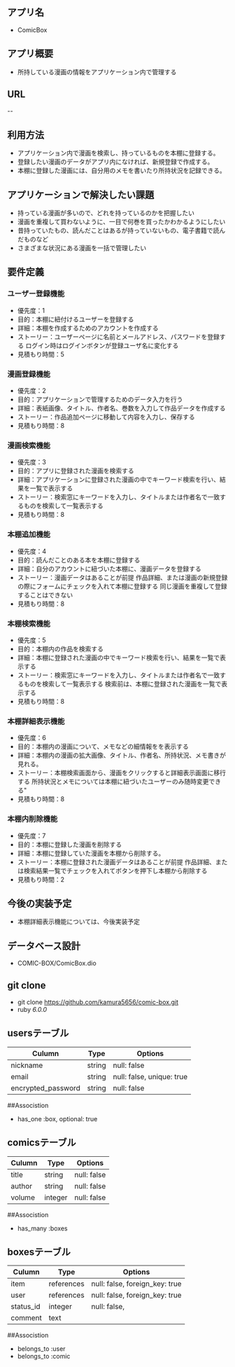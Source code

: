 ## アプリ名
- ComicBox

## アプリ概要
- 所持している漫画の情報をアプリケーション内で管理する

## URL
--

## 利用方法
- アプリケーション内で漫画を検索し、持っているものを本棚に登録する。
- 登録したい漫画のデータがアプリ内になければ、新規登録で作成する。
- 本棚に登録した漫画には、自分用のメモを書いたり所持状況を記録できる。

## アプリケーションで解決したい課題
- 持っている漫画が多いので、どれを持っているのかを把握したい
- 漫画を重複して買わないように、一目で何巻を買ったかわかるようにしたい
- 昔持っていたもの、読んだことはあるが持っていないもの、電子書籍で読んだものなど
- さまざまな状況にある漫画を一括で管理したい

## 要件定義

### ユーザー登録機能
- 優先度：1
- 目的：本棚に紐付けるユーザーを登録する
- 詳細：本棚を作成するためのアカウントを作成する
- ストーリー：ユーザーページに名前とメールアドレス、パスワードを登録する
            ログイン時はログインボタンが登録ユーザ名に変化する
- 見積もり時間：5

### 漫画登録機能
- 優先度：2
- 目的：アプリケーションで管理するためのデータ入力を行う
- 詳細：表紙画像、タイトル、作者名、巻数を入力して作品データを作成する
- ストーリー：作品追加ページに移動して内容を入力し、保存する
- 見積もり時間：8

### 漫画検索機能
- 優先度：3
- 目的：アプリに登録された漫画を検索する
- 詳細：アプリケーションに登録された漫画の中でキーワード検索を行い、結果を一覧で表示する
- ストーリー：検索窓にキーワードを入力し、タイトルまたは作者名で一致するものを検索して一覧表示する       
- 見積もり時間：8

### 本棚追加機能
- 優先度：4
- 目的：読んだことのある本を本棚に登録する
- 詳細：自分のアカウントに紐づいた本棚に、漫画データを登録する
- ストーリー：漫画データはあることが前提
          作品詳細、または漫画の新規登録の際にフォームにチェックを入れて本棚に登録する
          同じ漫画を重複して登録することはできない
- 見積もり時間：8

### 本棚検索機能
- 優先度：5
- 目的：本棚内の作品を検索する
- 詳細：本棚に登録された漫画の中でキーワード検索を行い、結果を一覧で表示する
- ストーリー：検索窓にキーワードを入力し、タイトルまたは作者名で一致するものを検索して一覧表示する
          検索前は、本棚に登録された漫画を一覧で表示する
- 見積もり時間：8

### 本棚詳細表示機能
- 優先度：6
- 目的：本棚内の漫画について、メモなどの細情報をを表示する
- 詳細：本棚内の漫画の拡大画像、タイトル、作者名、所持状況、メモ書きが見れる。
- ストーリー：本棚検索画面から、漫画をクリックすると詳細表示画面に移行する
            所持状況とメモについては本棚に紐づいたユーザーのみ随時変更できる"
- 見積もり時間：8

### 本棚内削除機能
- 優先度：7
- 目的：本棚に登録した漫画を削除する
- 詳細：本棚に登録していた漫画を本棚から削除する。
- ストーリー：本棚に登録された漫画データはあることが前提
            作品詳細、または検索結果一覧でチェックを入れてボタンを押下し本棚から削除する
- 見積もり時間：2

## 今後の実装予定
- 本棚詳細表示機能については、今後実装予定

## データベース設計
- COMIC-BOX/ComicBox.dio

## git clone
- git clone https://github.com/kamura5656/comic-box.git
- ruby _6.0.0_


## usersテーブル 
| Culumn             | Type   | Options                   | 
| ------------------ | ------ | ------------------------- | 
| nickname           | string | null: false               | 
| email              | string | null: false, unique: true | 
| encrypted_password | string | null: false              |


##Associstion
- has_one :box, optional: true

## comicsテーブル
| Culumn           | Type          | Options                        | 
| ---------------- | ------------- | ------------------------------ | 
| title            | string        | null: false                    | 
| author           | string        | null: false                    |
| volume           | integer       | null: false                    |

##Associstion
- has_many :boxes 

## boxesテーブル
| Culumn    | Type       | Options                        | 
| --------- | ---------- | -------------------------------| 
| item      | references | null: false, foreign_key: true |
| user      | references | null: false, foreign_key: true |
| status_id | integer    | null: false,                   | 
| comment   | text       |                                | 

##Associstion
- belongs_to :user
- belongs_to :comic
   
  
